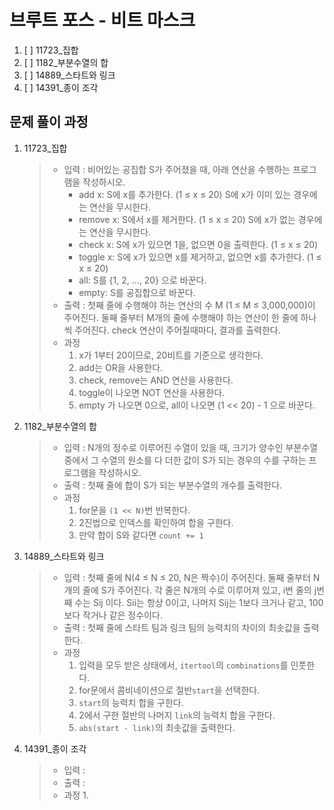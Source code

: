 # 브루트 포스 - 비트 마스크

1. [ ] 11723_집합
2. [ ] 1182_부분수열의 합
3. [ ] 14889_스타트와 링크
4. [ ] 14391_종이 조각

## 문제 풀이 과정

1. 11723_집합

    > - 입력 : 비어있는 공집합 S가 주어졌을 때, 아래 연산을 수행하는 프로그램을 작성하시오.
    >   - add x: S에 x를 추가한다. (1 ≤ x ≤ 20) S에 x가 이미 있는 경우에는 연산을 무시한다.
    >   - remove x: S에서 x를 제거한다. (1 ≤ x ≤ 20) S에 x가 없는 경우에는 연산을 무시한다.
    >   - check x: S에 x가 있으면 1을, 없으면 0을 출력한다. (1 ≤ x ≤ 20)
    >   - toggle x: S에 x가 있으면 x를 제거하고, 없으면 x를 추가한다. (1 ≤ x ≤ 20)
    >   - all: S를 {1, 2, ..., 20} 으로 바꾼다.
    >   - empty: S를 공집합으로 바꾼다.
    > - 출력 : 첫째 줄에 수행해야 하는 연산의 수 M (1 ≤ M ≤ 3,000,000)이 주어진다.
    >   둘째 줄부터 M개의 줄에 수행해야 하는 연산이 한 줄에 하나씩 주어진다.
    >   check 연산이 주어질때마다, 결과를 출력한다.
    > - 과정
    >   1. x가 1부터 20이므로, 20비트를 기준으로 생각한다.
    >   2. add는 OR을 사용한다.
    >   3. check, remove는 AND 연산을 사용한다.
    >   4. toggle이 나오면 NOT 연산을 사용한다.
    >   5. empty 가 나오면 0으로, all이 나오면 (1 << 20) - 1 으로 바꾼다.

2. 1182_부분수열의 합

    > - 입력 : N개의 정수로 이루어진 수열이 있을 때, 크기가 양수인 부분수열 중에서 그 수열의 원소를 다 더한 값이 S가 되는 경우의 수를 구하는 프로그램을 작성하시오.
    > - 출력 : 첫째 줄에 합이 S가 되는 부분수열의 개수를 출력한다.
    > - 과정
    >   1. for문을 `(1 << N)`번 반복한다.
    >   2. 2진법으로 인덱스를 확인하여 합을 구한다.
    >   3. 만약 합이 S와 같다면 `count += 1`

3. 14889_스타트와 링크

    > - 입력 : 첫째 줄에 N(4 ≤ N ≤ 20, N은 짝수)이 주어진다. 둘째 줄부터 N개의 줄에 S가 주어진다.
    >   각 줄은 N개의 수로 이루어져 있고, i번 줄의 j번째 수는 Sij 이다. Sii는 항상 0이고, 나머지 Sij는 1보다 크거나 같고, 100보다 작거나 같은 정수이다.
    > - 출력 : 첫째 줄에 스타트 팀과 링크 팀의 능력치의 차이의 최솟값을 출력한다.
    > - 과정
    >   1. 입력을 모두 받은 상태에서, `itertool`의 `combinations`를 인풋한다.
    >   2. for문에서 콤비네이션으로 절반`start`을 선택한다.
    >   3. `start`의 능력치 합을 구한다.
    >   4. 2에서 구한 절반의 나머지 `link`의 능력치 합을 구한다.
    >   5. `abs(start - link)`의 최솟값을 출력한다.

4. 14391_종이 조각

    > - 입력 :
    > - 출력 :
    > - 과정
    >   1.
